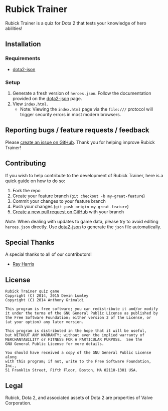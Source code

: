 # Rubick Trainer

Rubick Trainer is a quiz for Dota 2 that tests your knowledge of hero abilities!

## Installation

### Requirements
- [dota2-json](https://github.com/devinwl/dota2-json)

### Setup

1. Generate a fresh version of `heroes.json`.  Follow the documentation provided on the [dota2-json](https://github.com/devinwl/dota2-json) page.
2. View `index.html`.
	* Note: Viewing the `index.html` page via the `file:///` protocol will trigger security errors in most modern browsers.

## Reporting bugs / feature requests / feedback

Please [create an issue on GitHub](https://github.com/devinwl/rubicktrainer/issues).  Thank you for helping improve Rubick Trainer!

## Contributing

If you wish to help contribute to the development of Rubick Trainer, here is a quick guide on how to do so:

1. Fork the repo
2. Create your feature branch (`git checkout -b my-great-feature`)
3. Commit your changes to your feature branch
4. Push your changes (`git push origin my-great-feature`)
5. [Create a new pull request on GitHub](https://github.com/devinwl/rubicktrainer/compare) with your branch

*Note*: When dealing with updates to game data, please try to avoid editing `heroes.json` directly.  Use [dota2-json](https://github.com/devinwl/dota2-json) to generate the `json` file automatically.

## Special Thanks

A special thanks to all of our contributors!

- [Ray Harris](https://github.com/raymondgh)

## License

```
Rubick Trainer quiz game
Copyright (C) 2014, 2015 Devin Lumley
Copyright (C) 2014 Anthony Grimaldi

This program is free software; you can redistribute it and/or modify
it under the terms of the GNU General Public License as published by
the Free Software Foundation; either version 2 of the License, or
(at your option) any later version.

This program is distributed in the hope that it will be useful,
but WITHOUT ANY WARRANTY; without even the implied warranty of
MERCHANTABILITY or FITNESS FOR A PARTICULAR PURPOSE.  See the
GNU General Public License for more details.

You should have received a copy of the GNU General Public License along
with this program; if not, write to the Free Software Foundation, Inc.,
51 Franklin Street, Fifth Floor, Boston, MA 02110-1301 USA.
```

## Legal

Rubick, Dota 2, and associated assets of Dota 2 are properties of Valve Corporation.